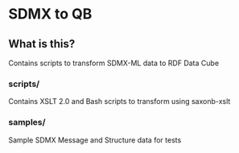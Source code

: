 SDMX to QB
==========

What is this?
-------------

Contains scripts to transform SDMX-ML data to RDF Data Cube

### scripts/
Contains XSLT 2.0 and Bash scripts to transform using saxonb-xslt

### samples/
Sample SDMX Message and Structure data for tests

